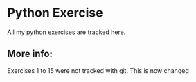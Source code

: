 # Python Exercise

All my python exercises are tracked here.

## More info:

Exercises 1 to 15 were not tracked with git.
This is now changed